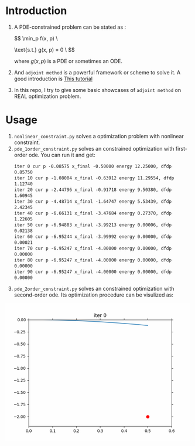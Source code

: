 # Introduction

1. A PDE-constrained problem can be stated as :

   $$
   \min_p f(x, p) \\

   \text{s.t.} g(x, p) = 0 \\
   $$

   where $g(x, p)$ is a PDE or sometimes an ODE.

2. And `adjoint method` is a powerful framework or scheme to solve it. A good introduction is [This tutorial](https://cs.stanford.edu/~ambrad/adjoint_tutorial.pdf)

3. In this repo, I try to give some basic showcases of `adjoint method` on REAL optimization problem.

# Usage

1. `nonlinear_constraint.py` solves a optimization problem with nonlinear constraint.
2. `pde_1order_constraint.py` solves an constrained optimization with first-order ode. You can run it and get:
   ```
   iter 0 cur p -0.08575 x_final -0.50000 energy 12.25000, dfdp 0.85750
   iter 10 cur p -1.08004 x_final -0.63912 energy 11.29554, dfdp 1.12740
   iter 20 cur p -2.44796 x_final -0.91718 energy 9.50380, dfdp 1.60945
   iter 30 cur p -4.48714 x_final -1.64747 energy 5.53439, dfdp 2.42345
   iter 40 cur p -6.66131 x_final -3.47684 energy 0.27370, dfdp 1.22605
   iter 50 cur p -6.94883 x_final -3.99213 energy 0.00006, dfdp 0.02138
   iter 60 cur p -6.95244 x_final -3.99992 energy 0.00000, dfdp 0.00021
   iter 70 cur p -6.95247 x_final -4.00000 energy 0.00000, dfdp 0.00000
   iter 80 cur p -6.95247 x_final -4.00000 energy 0.00000, dfdp 0.00000
   iter 90 cur p -6.95247 x_final -4.00000 energy 0.00000, dfdp 0.00000
   ```
3. `pde_2order_constraint.py` solves an constrained optimization with second-order ode. Its optimization procedure can be visulized as: 

![](2ode_opt.gif)
